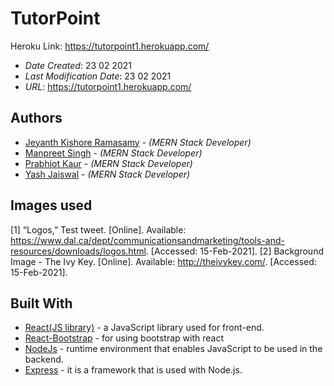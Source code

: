 <!--- The following README.md sample file was adapted from https://gist.github.com/PurpleBooth/109311bb0361f32d87a2#file-readme-template-md by Gabriella Mosquera for academic use --->

# TutorPoint

Heroku Link: https://tutorpoint1.herokuapp.com/

- _Date Created_: 23 02 2021
- _Last Modification Date_: 23 02 2021
- _URL_: <https://tutorpoint1.herokuapp.com/>

## Authors

- [Jeyanth Kishore Ramasamy](jy253364@dal.ca) - _(MERN Stack Developer)_
- [Manpreet Singh](manpreet@dal.ca) - _(MERN Stack Developer)_
- [Prabhjot Kaur](Prabhjot.Kaur@dal.ca) - _(MERN Stack Developer)_
- [Yash Jaiswal](ys432526@dal.ca) - _(MERN Stack Developer)_

## Images used

[1] “Logos,” Test tweet. [Online].
Available: https://www.dal.ca/dept/communicationsandmarketing/tools-and-resources/downloads/logos.html.
[Accessed: 15-Feb-2021].
[2] Background Image - The Ivy Key. [Online]. Available: http://theivykey.com/. [Accessed: 15-Feb-2021].

## Built With

- [React(JS library)](https://reactjs.org/) - a JavaScript library used for front-end.
- [React-Bootstrap](https://react-bootstrap.github.io/getting-started/introduction) - for using bootstrap with react
- [NodeJs](https://nodejs.org/en/) - runtime environment that enables JavaScript to be used in the backend.
- [Express](https://expressjs.com/) - it is a framework that is used with Node.js.
